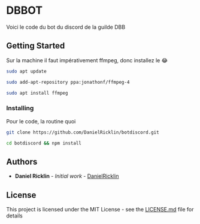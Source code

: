 # DBBOT

Voici le code du bot du discord de la guilde DBB

## Getting Started

Sur la machine il faut impérativement ffmpeg, donc installez le 😂

```bash
sudo apt update

sudo add-apt-repository ppa:jonathonf/ffmpeg-4

sudo apt install ffmpeg
```

### Installing

Pour le code, la routine quoi

```bash
git clone https://github.com/DanielRicklin/botdiscord.git

cd botdiscord && npm install
```
## Authors

* **Daniel Ricklin** - *Initial work* - [DanielRicklin](https://github.com/DanielRicklin)

## License

This project is licensed under the MIT License - see the [LICENSE.md](LICENSE.md) file for details
